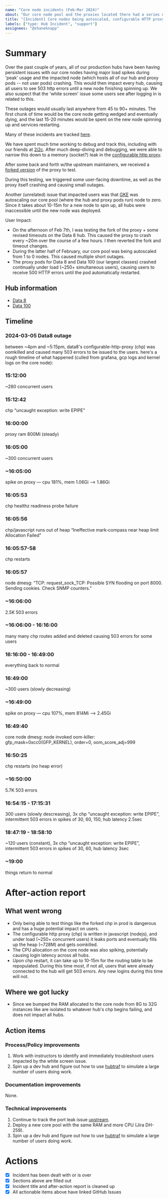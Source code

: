 ```yaml
---
name: "Core node incidents (Feb-Mar 2024)"
about: "Our core node pool and the proxies located there had a series of issues."
title: "[Incident] Core nodes being autoscaled, configurable HTTP proxy crashes"
labels: ["type: Hub Incident", "support"]
assignees: "@shaneknapp"
---
```


# Summary

Over the past couple of years, all of our production hubs have been having persistent issues with our core nodes having major load spikes during 'peak' usage and the impacted node (which hosts all of our hub and proxy pods -- not user pods) crashing. This would then impact every hub, causing all users to see 503 http errors until a new node finishing spinning up.  We also suspect that the 'white screen' issue some users see after logging in is related to this.

These outages would usually last anywhere from 45 to 90+ minutes.  The first chunk of time would be the core node getting wedged and eventually dying, and the last 15-20 minutes would be spent on the new node spinning up and services restarting.

Many of these incidents are tracked [here](https://github.com/berkeley-dsep-infra/datahub/issues/2791).

We have spent much time working to debug and track this, including with our friends at [2i2c](https://2i2c.org). After much deep-diving and debugging, we were able to narrow this down to a memory (socket?) leak in the [configurable http proxy](https://github.com/jupyterhub/configurable-http-proxy/issues/434).

After some back and forth w/the upstream maintainers, we received a [forked version](https://github.com/berkeley-dsep-infra/datahub/pull/5501) of the proxy to test.

During this testing, we triggered some user-facing downtime, as well as the proxy itself crashing and causing small outages. 

Another (unrelated) issue that impacted users was that [GKE](https://cloud.google.com/kubernetes-engine) was autoscaling our core pool (where the hub and proxy pods run) node to zero. Since it takes about 10-15m for a new node to spin up, all hubs were inaccessible until the new node was deployed.

User Impact:

<!-- 
Quick summary of the problem. Update this section as we learn more, answering:

- what user impact was
- how long it was
- what went wrong and how we fixed it.
-->

- On the afternoon of Feb 7th, I was testing the fork of the proxy + some revised timeouts on the Data 8 hub.  This caused the proxy to crash every ~20m over the course of a few hours.  I then reverted the fork and timeout changes.
- During the latter half of February, our core pool was being autoscaled from 1 to 0 nodes.  This caused multiple short outages.
- The proxy pods for Data 8 and Data 100 (our largest classes) crashed continually under load (~250+ simultaneous users), causing users to receive 500 HTTP errors until the pod automatically restarted.

## Hub information

- [Data 8](https://data8.datahub.berkeley.edu)
- [Data 100](https://data100.datahub.berkeley.edu)

## Timeline

### 2024-03-05 Data8 outage
between ~4pm and ~5:15pm, data8's configurable-http-proxy (chp) was oomkilled and caused many 503 errors to be issued to the users.  here's a rough timeline of what happened (culled from grafana, gcp logs and kernel logs on the core node):

### 15:12:00
~280 concurrent users

### 15:12:42
chp “uncaught exception: write EPIPE”

### 16:00:00
proxy ram 800Mi (steady)

### 16:05:00
~300 concurrent users

### ~16:05:00
spike on proxy — cpu 181%, mem 1.06Gi --> 1.86Gi

### 16:05:53
chp healthz readiness probe failure 

### 16:05:56
chp/javascript runs out of heap “Ineffective mark-compass near heap limit Allocation Failed”

### 16:05:57-58
chp restarts

### 16:05:57
node dmesg: “TCP: request_sock_TCP: Possible SYN flooding on port 8000. Sending cookies.  Check SNMP counters.”

### ~16:06:00
2.5K 503 errors

### ~16:06:00 - 16:16:00
many many chp routes added and deleted causing 503 errors for some users

### 16:16:00 - 16:49:00
everything back to normal

### 16:49:00
~300 users (slowly decreasing)

### ~16:49:00
spike on proxy — cpu 107%, mem 814Mi --> 2.45Gi

### 16:49:40
core node dmesg:  node invoked oom-killer: gfp_mask=0xcc0(GFP_KERNEL), order=0, oom_score_adj=999

### 16:50:25
chp restarts (no heap error)

### ~16:50:00
5.7K 503 errors

### 16:54:15 - 17:15:31
300 users (slowly descreasing), 3x chp “uncaught exception: write EPIPE”, intermittent 503 errors in spikes of 30, 60, 150, hub latency 2.5sec 

### 18:47:19 - 18:58:10
~120 users (constant), 3x chp “uncaught exception: write EPIPE”, intermittent 503 errors in spikes of 30, 60, hub latency 3sec

### ~19:00
things return to normal

# After-action report

## What went wrong

- Only being able to test things like the forked chp in prod is dangerous and has a huge potential impact on users.
- The configurable http proxy (chp) is written in javascript (nodejs), and under load (~250+ concurrent users) it leaks ports and eventually fills up the heap (~728M) and gets oomkilled.
- The CPU allocation on the core node was also spiking, potentially causing login latency across all hubs.
- Upon chp restart, it can take up to 10-15m for the routing table to be repopulated.  During this time most, if not all, users that were already connected to the hub will get 503 errors.  Any new logins during this time will not.

## Where we got lucky

- Since we bumped the RAM allocated to the core node from 8G to 32G instances like are isolated to whatever hub's chp begins failing, and does not impact all hubs.

## Action items

### Process/Policy improvements

1. Work with instructors to identify and immediately troubleshoot users impacted by the white screen issue.
2. Spin up a dev hub and figure out how to use [hubtraf](https://github.com/yuvipanda/hubtraf) to simulate a large number of users doing work.

### Documentation improvements

None.

### Technical improvements

1. Continue to track the port leak issue [upstream](https://github.com/jupyterhub/configurable-http-proxy/issues/434).
2. Deploy a new core pool with the same RAM and more CPU (Jira DH-259).
3. Spin up a dev hub and figure out how to use [hubtraf](https://github.com/yuvipanda/hubtraf) to simulate a large number of users doing work.

# Actions

- [x] Incident has been dealt with or is over
- [x] Sections above are filled out
- [x] Incident title and after-action report is cleaned up
- [x] All actionable items above have linked GitHub Issues